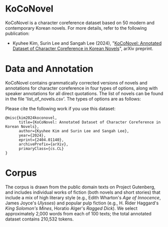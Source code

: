 # KoCoNovel
KoCoNovel is a character coreference dataset based on 50 modern and contemporary Korean novels. For more details, refer to the following publication:

* Kyuhee Kim, Surin Lee and Sangah Lee (2024), "[KoCoNovel: Annotated Dataset of Character Coreference in Korean Novels](https://arxiv.org/abs/2404.01140)", arXiv preprint.

# Data and Annotation
KoCoNovel contains grammatically corrected versions of novels and annotations for character coreference in four types of options, along with speaker annotations for all direct quotations. 
The list of novels can be found in the file 'list_of_novels.csv'. The types of options are as follows:



Please cite the following work if you use this dataset:
```
@misc{kim2024koconovel,
      title={KoCoNovel: Annotated Dataset of Character Coreference in Korean Novels}, 
      author={Kyuhee Kim and Surin Lee and Sangah Lee},
      year={2024},
      eprint={2404.01140},
      archivePrefix={arXiv},
      primaryClass={cs.CL}
}
```
# Corpus
The corpus is drawn from the public domain texts on Project Gutenberg, and includes individual works of fiction (both novels and short stories) that include a mix of high literary style (e.g., Edith Wharton's *Age of Innocence*, James Joyce's *Ulysses*) and popular pulp fiction (e.g., H. Rider Haggard's *King Solomon's Mines*, Horatio Alger's *Ragged Dick*).  We select approximately 2,000 words from each of 100 texts; the total annotated dataset contains 210,532 tokens.


